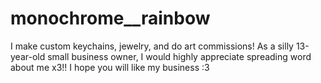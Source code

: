 # monochrome__rainbow
I make custom keychains, jewelry, and do art commissions! As a silly 13-year-old small business owner, I would highly appreciate spreading word about me x3!! I hope you will like my business :3
